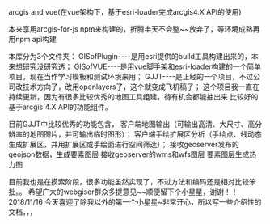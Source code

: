 arcgis and vue(在vue架构下，基于esri-loader完成arcgis4.X API的使用)

本来享用arcgis-for-js npm来构建的，折腾半天不会整~~放弃了，等环境成熟再用npm api构建

本库分为3个文件夹：
GISofPlugin----是用esri提供的build工具构建出来的，本来想研究没研究透；
GISofVUE----是用vue脚手架和esri-loader构建的一个简单项目，现在当作学习模板和测试环境来用；
GJJT----是正经的一个项目，不过公司改技术方向了，改用openlayers了，这个就变成飞机稿了；
        这个项目我一直在持续更新，因为有很多比较优秀的地图工具组建，待有机会都能抽出来
        比较好的基于arcgis 4.X API的功能组件。

目前GJJT中比较优秀的功能包含，
      客户端地图输出（可输出高清、大尺寸、高分辨率的地图图片，并可输出临时图形）；
      客户端手绘扩展区分析（手绘点、线动态生成扩展区，并用扩展区或手绘面进行空间筛选）；
      接收geoserver发布的geojson数据，生成要素图层
      接收geoserver的wms和wfs图层
      要素图层生成热力图

目前我也是在摸索阶段，很多功能虽然实现了，不过方法和编码还是相对比较笨拙。。
希望广大的webgiser群众多提意见~~顺便留下个小星星，谢谢！！
2018/11/16
今天喜迎了除我以外的第一个小星星~非常开心，所以写一些介绍性的文档，，，
